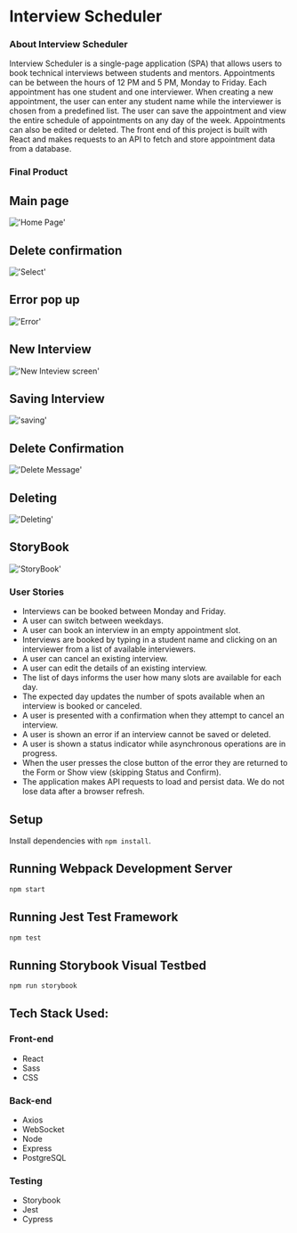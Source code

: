 # Interview Scheduler

### About Interview Scheduler

Interview Scheduler is a single-page application (SPA) that allows users to book technical interviews between students and mentors. Appointments can be between the hours of 12 PM and 5 PM, Monday to Friday. Each appointment has one student and one interviewer. When creating a new appointment, the user can enter any student name while the interviewer is chosen from a predefined list. The user can save the appointment and view the entire schedule of appointments on any day of the week. Appointments can also be edited or deleted. The front end of this project is built with React and makes requests to an API to fetch and store appointment data from a database.

### Final Product

## Main page

!['Home Page'](docs/Main.gif)

## Delete confirmation

!['Select'](docs/InterviewSchedulerHome.gif)

## Error pop up

!['Error'](docs/Error.gif)

## New Interview

!['New Inteview screen'](docs/NewInterview.png)

## Saving Interview

!['saving'](docs/Saving.png)

## Delete Confirmation

!['Delete Message'](docs/DeleteConfirmation.png)

## Deleting

!['Deleting'](docs/Deleting.png)

## StoryBook

!['StoryBook'](docs/storybook.jpg)

### User Stories

- Interviews can be booked between Monday and Friday.
- A user can switch between weekdays.
- A user can book an interview in an empty appointment slot.
- Interviews are booked by typing in a student name and clicking on an interviewer from a list of available interviewers.
- A user can cancel an existing interview.
- A user can edit the details of an existing interview.
- The list of days informs the user how many slots are available for each day.
- The expected day updates the number of spots available when an interview is booked or canceled.
- A user is presented with a confirmation when they attempt to cancel an interview.
- A user is shown an error if an interview cannot be saved or deleted.
- A user is shown a status indicator while asynchronous operations are in progress.
- When the user presses the close button of the error they are returned to the Form or Show view (skipping Status and Confirm).
- The application makes API requests to load and persist data. We do not lose data after a browser refresh.

## Setup

Install dependencies with `npm install`.

## Running Webpack Development Server

```sh
npm start
```

## Running Jest Test Framework

```sh
npm test
```

## Running Storybook Visual Testbed

```sh
npm run storybook
```

## Tech Stack Used:

### Front-end

- React
- Sass
- CSS

### Back-end

- Axios
- WebSocket
- Node
- Express
- PostgreSQL

### Testing

- Storybook
- Jest
- Cypress
